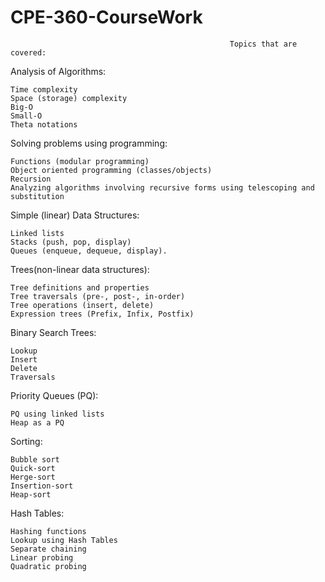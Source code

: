 # CPE-360-CourseWork

                                                     Topics that are covered: 

Analysis of Algorithms: 

    Time complexity
    Space (storage) complexity
    Big-O
    Small-O
    Theta notations

Solving problems using programming: 

    Functions (modular programming)
    Object oriented programming (classes/objects)
    Recursion
    Analyzing algorithms involving recursive forms using telescoping and substitution

Simple (linear) Data Structures: 

    Linked lists
    Stacks (push, pop, display)
    Queues (enqueue, dequeue, display).

Trees(non-linear data structures): 

    Tree definitions and properties
    Tree traversals (pre-, post-, in-order)
    Tree operations (insert, delete)
    Expression trees (Prefix, Infix, Postfix)

Binary Search Trees:

    Lookup
    Insert
    Delete
    Traversals

Priority Queues (PQ): 

    PQ using linked lists
    Heap as a PQ

Sorting: 

    Bubble sort
    Quick-sort
    Herge-sort
    Insertion-sort
    Heap-sort

Hash Tables: 

    Hashing functions
    Lookup using Hash Tables
    Separate chaining
    Linear probing
    Quadratic probing
